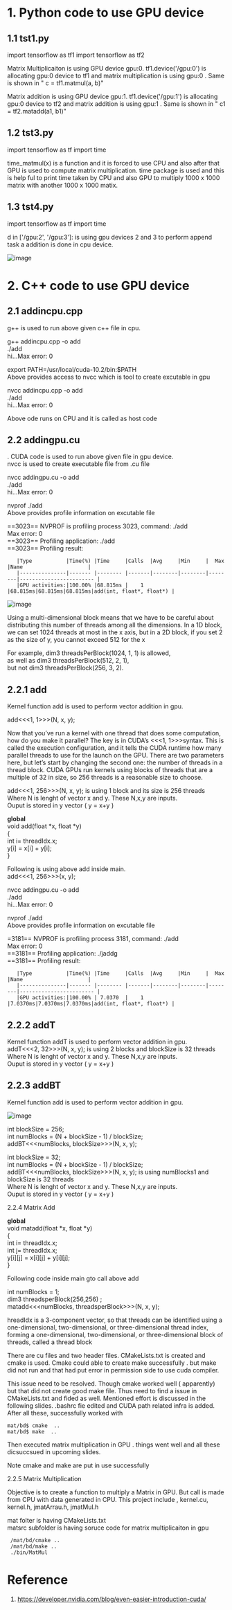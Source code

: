 
# 1. Python code to use GPU device
 
 ##  1.1  tst1.py 
  
import tensorflow as tf1
import tensorflow as tf2

 Matrix Multiplicaiton is using GPU device gpu:0. 
 tf1.device('/gpu:0') is  allocating gpu:0 device to tf1 and   matrix multiplication is using  gpu:0 .  Same is shown in " c = tf1.matmul(a, b)" 

 Matrix addition is using GPU device gpu:1. 
 tf1.device('/gpu:1') is  allocating gpu:0 device to tf2 and   matrix addition is using  gpu:1 .  Same is shown in "   c1 = tf2.matadd(a1, b1)" 
 
 
 
 ##  1.2  tst3.py 
  
import tensorflow as tf
import time

time_matmul(x) is a function and it is forced to  use CPU and also after that GPU is used to compute matrix multiplication.  time package is used and this is help ful to print time taken by CPU and also GPU to multiply 1000 x 1000 matrix with another 1000 x 1000 matix. 
 
 
  ##  1.3  tst4.py 
  
import tensorflow as tf
import time

d in ['/gpu:2', '/gpu:3']: is using  gpu devices 2  and 3 to perform append task a 
addition is done in cpu device.

![image](https://user-images.githubusercontent.com/58679469/229200632-3468741f-802f-4a96-9015-b7dbbd8bc2f0.png)


 
# 2. C++ code to use GPU device
  
 ##  2.1  addincpu.cpp
  g++ is used to run above given c++ file in cpu. 
 
 g++ addincpu.cpp -o add <br>
 ./add  <br>
 hi...Max error: 0 <br>


export PATH=/usr/local/cuda-10.2/bin:$PATH <br>
Above provides access to nvcc which is tool to create excutable in gpu <br>

 nvcc addincpu.cpp -o add <br>
 ./add  <br>
 hi...Max error: 0 <br>

 
 Above ode  runs on  CPU  and it is called as  host code
 
  
 ##  2.2  addingpu.cu  <br>
  .
  CUDA code is used to run above given file in gpu device.   <br>
  nvcc is used to create executable file from .cu file
  
   nvcc addingpu.cu -o add <br>
 ./add  <br>
 hi...Max error: 0 <br>
 
  
  nvprof ./add <br>
  Above provides profile information on excutable file
  
  ==3023== NVPROF is profiling process 3023, command: ./add <br>
Max error: 0 <br>
==3023== Profiling application: ./add <br>
==3023== Profiling result:  <br>

       |Type           |Time(%) |Time     |Calls  |Avg     |Min     |  Max   |Name                     | 
       |---------------|------- |-------- |-------|--------|--------|--------|------------------------ | 
       |GPU activities:|100.00% |68.815ms |    1  |68.815ms|68.815ms|68.815ms|add(int, float*, float*) | 


  
   ![image](https://user-images.githubusercontent.com/58679469/229171538-cc2a6003-f07d-4e29-8128-603b3c0267da.png)
   
Using a multi-dimensional block means that we have to be careful about distributing this number of threads among all the dimensions. In a 1D block, we can set 1024 threads at most in the x axis, but in a 2D block, if you set 2 as the size of y, you cannot exceed 512 for the x

For example, 
dim3 threadsPerBlock(1024, 1, 1) is allowed,  <br>
as well as dim3 threadsPerBlock(512, 2, 1),  <br>
but not dim3 threadsPerBlock(256, 3, 2).<br>

  
  
  ## 2.2.1  add
  Kernel function add is used to perform vector addition in gpu.  <br>
  
   add<<<1, 1>>>(N, x, y);

Now that you’ve run a kernel with one thread that does some computation, how do you make it parallel? The key is in CUDA’s <<<1, 1>>>syntax. This is called the execution configuration, and it tells the CUDA runtime how many parallel threads to use for the launch on the GPU. There are two parameters here, but let’s start by changing the second one: the number of threads in a thread block. CUDA GPUs run kernels using blocks of threads that are a multiple of 32 in size, so 256 threads is a reasonable size to choose.


  add<<<1, 256>>>(N, x, y);  is using 1 block and its size is 256 threads   <br>
  Where N is lenght of vector x and y. These N,x,y are inputs.  <br>
  Ouput is stored in y vector ( y = x+y )
  
  __global__  <br>
void add(float *x, float *y) <br>
{ <br>
  int i= threadIdx.x; <br>
  y[i] = x[i] + y[i]; <br>
}  <br>

Following is using above add inside main. <br>
 add<<<1, 256>>>(x, y);
 
   nvcc addingpu.cu -o add <br>
 ./add  <br>
 hi...Max error: 0 <br>
 
  
  nvprof ./add <br>
  Above provides profile information on excutable file
  
=3181== NVPROF is profiling process 3181, command: ./add <br>
Max error: 0 <br>
==3181== Profiling application: ./jaddg <br>
==3181== Profiling result: <br>




       |Type           |Time(%) |Time     |Calls  |Avg     |Min     |  Max   |Name                     | 
       |---------------|------- |-------- |-------|--------|--------|--------|------------------------ | 
       |GPU activities:|100.00% | 7.0370  |    1  |7.0370ms|7.0370ms|7.0370ms|add(int, float*, float*) | 

  
  ## 2.2.2  addT
  Kernel function addT is used to perform vector addition in gpu.  <br>
  addT<<<2, 32>>>(N, x, y);  is using 2 blocks and blockSize is 32 threads   <br>
  Where N is lenght of vector x and y. These N,x,y are inputs.  <br>
  Ouput is stored in y vector ( y = x+y )
  
  
   ## 2.2.3  addBT
  Kernel function add is used to perform vector addition in gpu.  <br>
  
  ![image](https://user-images.githubusercontent.com/58679469/229173375-a1c4ba72-9d7e-4cfd-8dc1-8f2cfed69986.png)

int blockSize = 256; <br> 
int numBlocks = (N + blockSize - 1) / blockSize; <br> 
addBT<<<numBlocks, blockSize>>>(N, x, y); <br> 


  
  int blockSize = 32;  <br>
   int numBlocks = (N + blockSize - 1) / blockSize;  <br> 
  addBT<<<numBlocks, blockSize>>>(N, x, y);  is using numBlocks1 and blockSize is 32 threads  <br>
  Where N is lenght of vector x and y. These N,x,y are inputs. <br>
  Ouput is stored in y vector ( y = x+y )
  
  
  2.2.4 Matrix Add
  
   __global__  <br>
void matadd(float *x, float *y) <br>
{ <br>
  int i= threadIdx.x; <br>
  int j= threadIdx.x; <br>
  y[i][j] = x[i][j] + y[i][j]; <br>
}  <br>
  
 Following code inside main gto call above add
  
int numBlocks = 1; <br> 
dim3  threadsperBlock(256,256) ; <br> 
matadd<<<numBlocks, threadsperBlock>>>(N, x, y); <br> 


hreadIdx is a 3-component vector, so that threads can be identified using a one-dimensional, two-dimensional, or three-dimensional thread index, forming a one-dimensional, two-dimensional, or three-dimensional block of threads, called a thread block

There are cu files and two header files. CMakeLists.txt is created and cmake is used.  Cmake could able to create make successfully   . but make did not run and that had put error in permission side to use cuda compiler.

 This issue need to be resolved.  Though cmake worked well ( apparently) but that did not create good make file. Thus need to find a issue in  CMakeLists.txt and  fided as well. Mentioned effort is discussed in the following slides. .bashrc fie edited and CUDA path related infra is added.  After all these, successfully  worked with

    mat/bd$ cmake  .. 
    mat/bd$ make  .. 
 
   Then executed matrix multiplication in GPU . things went well and all these dicsuccsued in upcoming slides.



Note cmake and make are put in use successfully 

  2.2.5 Matrix Multiplication
  
  Objective is to create a function to multiply a Matrix in  GPU.  But call is made from CPU with data generated in CPU. This project include , kernel.cu, kernel.h, jmatArrau.h, jmatMul.h
  
   mat folter is having  CMakeLists.txt  <br>
   matsrc subfolder is having soruce  code for matrix multiplicaiton in gpu
   
     /mat/bd/cmake ..
     /mat/bd/make ..
     ./bin/MatMul
     
  # Reference
  1. https://developer.nvidia.com/blog/even-easier-introduction-cuda/ <br> 
